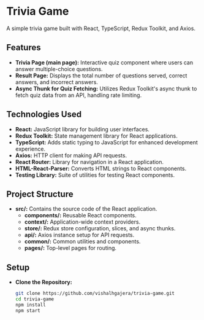 # Trivia Game

A simple trivia game built with React, TypeScript, Redux Toolkit, and Axios.

## Features

- **Trivia Page (main page):** Interactive quiz component where users can answer multiple-choice questions.
- **Result Page:** Displays the total number of questions served, correct answers, and incorrect answers.
- **Async Thunk for Quiz Fetching:** Utilizes Redux Toolkit's async thunk to fetch quiz data from an API, handling rate limiting.

## Technologies Used

- **React:** JavaScript library for building user interfaces.
- **Redux Toolkit:** State management library for React applications.
- **TypeScript:** Adds static typing to JavaScript for enhanced development experience.
- **Axios:** HTTP client for making API requests.
- **React Router:** Library for navigation in a React application.
- **HTML-React-Parser:** Converts HTML strings to React components.
- **Testing Library:** Suite of utilities for testing React components.

## Project Structure

- **src/:** Contains the source code of the React application.
  - **components/:** Reusable React components.
  - **context/:** Application-wide context providers.
  - **store/:** Redux store configuration, slices, and async thunks.
  - **api/:** Axios instance setup for API requests.
  - **common/:** Common utilities and components.
  - **pages/:** Top-level pages for routing.

## Setup

- **Clone the Repository:**
   ```bash
   git clone https://github.com/vishalhgajera/trivia-game.git
   cd trivia-game
   npm install
   npm start

